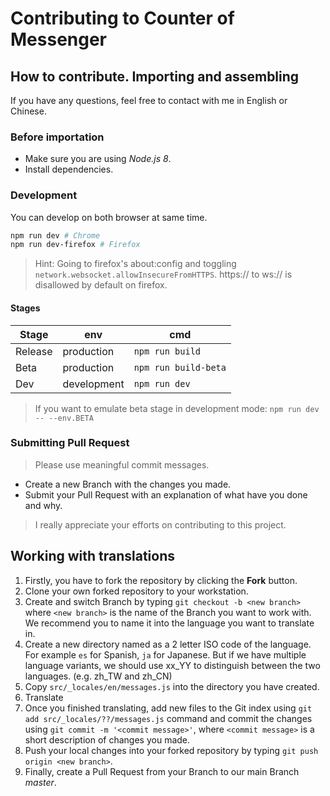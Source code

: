 # Contributing to Counter of Messenger

## How to contribute. Importing and assembling

If you have any questions, feel free to contact with me in English or Chinese.

### Before importation

- Make sure you are using *Node.js 8*.
- Install dependencies.

### Development

You can develop on both browser at same time.
```sh
npm run dev # Chrome
npm run dev-firefox # Firefox
```

> Hint: Going to firefox's about:config and toggling `network.websocket.allowInsecureFromHTTPS`.
> https:// to ws:// is disallowed by default on firefox.

#### Stages

| Stage   | env         | cmd                  |
|---------|-------------|----------------------|
| Release | production  | `npm run build`      |
| Beta    | production  | `npm run build-beta` |
| Dev     | development | `npm run dev`        |

> If you want to emulate beta stage in development mode: `npm run dev -- --env.BETA`

### Submitting Pull Request

> Please use meaningful commit messages.

- Create a new Branch with the changes you made.
- Submit your Pull Request with an explanation of what have you done and why.

> I really appreciate your efforts on contributing to this project.

## Working with translations

1. Firstly, you have to fork the repository by clicking the **Fork** button.
1. Clone your own forked repository to your workstation.
1. Create and switch Branch by typing `git checkout -b <new branch>` where `<new branch>` is the name of the Branch you want to work with. We recommend you to name it into the language you want to translate in.
1. Create a new directory named as a 2 letter ISO code of the language. For example `es` for Spanish, `ja` for Japanese. But if we have multiple language variants, we should use xx_YY to distinguish between the two languages. (e.g. zh_TW and zh_CN)
1. Copy `src/_locales/en/messages.js` into the directory you have created.
1. Translate
1. Once you finished translating, add new files to the Git index using `git add src/_locales/??/messages.js` command and commit the changes using `git commit -m '<commit message>'`, where `<commit message>` is a short description of changes you made.
1. Push your local changes into your forked repository by typing `git push origin <new branch>`.
1. Finally, create a Pull Request from your Branch to our main Branch *master*.
